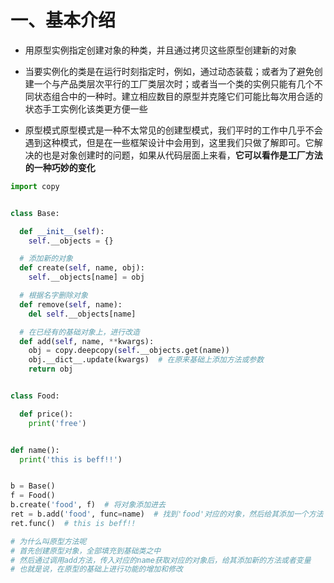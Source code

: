 

# 一、基本介绍

- 用原型实例指定创建对象的种类，并且通过拷贝这些原型创建新的对象

- 当要实例化的类是在运行时刻指定时，例如，通过动态装载；或者为了避免创建一个与产品类层次平行的工厂类层次时；或者当一个类的实例只能有几个不同状态组合中的一种时。建立相应数目的原型并克隆它们可能比每次用合适的状态手工实例化该类更方便一些
- 原型模式原型模式是一种不太常见的创建型模式，我们平时的工作中几乎不会遇到这种模式，但是在一些框架设计中会用到，这里我们只做了解即可。它解决的也是对象创建时的问题，如果从代码层面上来看，**它可以看作是工厂方法的一种巧妙的变化**

```python
import copy


class Base:

  def __init__(self):
    self.__objects = {}

  # 添加新的对象
  def create(self, name, obj):
    self.__objects[name] = obj

  # 根据名字删除对象
  def remove(self, name):
    del self.__objects[name]

  # 在已经有的基础对象上，进行改造
  def add(self, name, **kwargs):
    obj = copy.deepcopy(self.__objects.get(name))
    obj.__dict__.update(kwargs)  # 在原来基础上添加方法或参数
    return obj


class Food:

  def price():
    print('free')


def name():
  print('this is beff!!')


b = Base()
f = Food()
b.create('food', f)  # 将对象添加进去
ret = b.add('food', func=name)  # 找到'food'对应的对象，然后给其添加一个方法
ret.func()  # this is beff!!

# 为什么叫原型方法呢
# 首先创建原型对象，全部填充到基础类之中
# 然后通过调用add方法，传入对应的name获取对应的对象后，给其添加新的方法或者变量
# 也就是说，在原型的基础上进行功能的增加和修改
```

```c++

```

